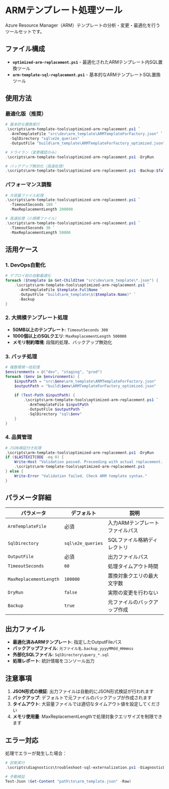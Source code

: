 # ARMテンプレート処理ツール

Azure Resource Manager（ARM）テンプレートの分析・変更・最適化を行うツールセットです。

## ファイル構成

- **`optimized-arm-replacement.ps1`** - 最適化されたARMテンプレート内SQL置換ツール
- **`arm-template-sql-replacement.ps1`** - 基本的なARMテンプレートSQL置換ツール

## 使用方法

### 最適化版（推奨）
```powershell
# 基本的な置換実行
.\scripts\arm-template-tools\optimized-arm-replacement.ps1 `
  -ArmTemplateFile "src\dev\arm_template\ARMTemplateForFactory.json" `
  -SqlDirectory "sql\e2e_queries" `
  -OutputFile "build\arm_template\ARMTemplateForFactory_optimized.json"

# ドライラン（変更確認のみ）
.\scripts\arm-template-tools\optimized-arm-replacement.ps1 -DryRun

# バックアップ無効化（高速処理）
.\scripts\arm-template-tools\optimized-arm-replacement.ps1 -Backup:$false
```

### パフォーマンス調整
```powershell
# 大容量ファイル処理
.\scripts\arm-template-tools\optimized-arm-replacement.ps1 `
  -TimeoutSeconds 180 `
  -MaxReplacementLength 200000

# 高速処理（小規模ファイル）
.\scripts\arm-template-tools\optimized-arm-replacement.ps1 `
  -TimeoutSeconds 30 `
  -MaxReplacementLength 50000
```

## 活用ケース

### 1. DevOps自動化
```powershell
# デプロイ前の自動最適化
foreach ($template in Get-ChildItem "src\dev\arm_template\*.json") {
    .\scripts\arm-template-tools\optimized-arm-replacement.ps1 `
      -ArmTemplateFile $template.FullName `
      -OutputFile "build\arm_template\$($template.Name)" `
      -Backup
}
```

### 2. 大規模テンプレート処理
- **50MB以上のテンプレート**: `TimeoutSeconds 300`
- **1000個以上のSQLクエリ**: `MaxReplacementLength 500000`
- **メモリ制約環境**: 段階的処理、バックアップ無効化

### 3. バッチ処理
```powershell
# 複数環境一括処理
$environments = @("dev", "staging", "prod")
foreach ($env in $environments) {
    $inputPath = "src\$env\arm_template\ARMTemplateForFactory.json"
    $outputPath = "build\$env\ARMTemplateForFactory_optimized.json"
    
    if (Test-Path $inputPath) {
        .\scripts\arm-template-tools\optimized-arm-replacement.ps1 `
          -ArmTemplateFile $inputPath `
          -OutputFile $outputPath `
          -SqlDirectory "sql\$env"
    }
}
```

### 4. 品質管理
```powershell
# JSON検証付き処理
.\scripts\arm-template-tools\optimized-arm-replacement.ps1 -DryRun
if ($LASTEXITCODE -eq 0) {
    Write-Host "Validation passed. Proceeding with actual replacement..."
    .\scripts\arm-template-tools\optimized-arm-replacement.ps1
} else {
    Write-Error "Validation failed. Check ARM template syntax."
}
```

## パラメータ詳細

| パラメータ | デフォルト | 説明 |
|-----------|-----------|------|
| `ArmTemplateFile` | 必須 | 入力ARMテンプレートファイルパス |
| `SqlDirectory` | `sql\e2e_queries` | SQLファイル格納ディレクトリ |
| `OutputFile` | 必須 | 出力ファイルパス |
| `TimeoutSeconds` | `60` | 処理タイムアウト時間 |
| `MaxReplacementLength` | `100000` | 置換対象クエリの最大文字数 |
| `DryRun` | `false` | 実際の変更を行わない |
| `Backup` | `true` | 元ファイルのバックアップ作成 |

## 出力ファイル

- **最適化済みARMテンプレート**: 指定したOutputFileパス
- **バックアップファイル**: `元ファイル名.backup_yyyyMMdd_HHmmss`
- **外部化SQLファイル**: `SqlDirectory\query_*.sql`
- **処理レポート**: 統計情報をコンソール出力

## 注意事項

1. **JSON形式の検証**: 出力ファイルは自動的にJSON形式検証が行われます
2. **バックアップ**: デフォルトで元ファイルのバックアップが作成されます
3. **タイムアウト**: 大容量ファイルでは適切なタイムアウト値を設定してください
4. **メモリ使用量**: MaxReplacementLengthで処理対象クエリサイズを制限できます

## エラー対応

処理でエラーが発生した場合：
```powershell
# 診断実行
.\scripts\diagnostics\troubleshoot-sql-externalization.ps1 -DiagnosticLevel validation

# 手動検証
Test-Json (Get-Content "path\to\arm_template.json" -Raw)
```
